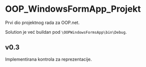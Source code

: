 # OOP_WindowsFormApp_Projekt
Prvi dio projektnog rada za OOP.net.

Solution je već buildan pod ```\OOPWindowsFormsApp\bin\Debug```.


## v0.3
Implementirana kontrola za reprezentacije. 
